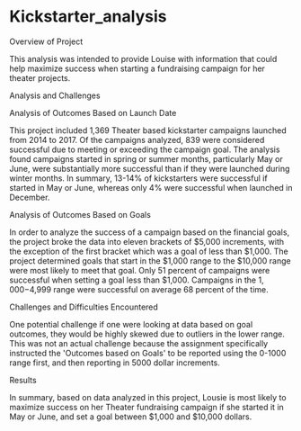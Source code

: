 # Kickstarter_analysis

Overview of Project

This analysis was intended to provide Louise with information that could help maximize success when starting a fundraising campaign for her theater projects. 

Analysis and Challenges

Analysis of Outcomes Based on Launch Date

This project included 1,369 Theater based kickstarter campaigns launched from 2014 to 2017.  Of the campaigns analyzed, 839 were considered successful due to meeting or exceeding the campaign goal. The analysis found campaigns started in spring or summer months, particularly May or June, were substantially more successful than if they were launched during winter months. In summary, 13-14% of kickstarters were successful if started in May or June, whereas only 4% were successful when launched in December. 

Analysis of Outcomes Based on Goals

In order to analyze the success of a campaign based on the financial goals, the project broke the data into eleven brackets of $5,000 increments, with the exception of the first bracket which was a goal of less than $1,000. The project determined goals that start in the $1,000 range to the $10,000 range were most likely to meet that goal. Only 51 percent of campaigns were successful when setting a goal less than $1,000. Campaigns in the $1,000-$4,999 range were successful on average 68 percent of the time. 

Challenges and Difficulties Encountered

One potential challenge if one were looking at data based on goal outcomes, they would be highly skewed due to outliers in the lower range. This was not an actual challenge because the assignment specifically instructed the 'Outcomes based on Goals' to be reported using the 0-1000 range first, and then reporting in 5000 dollar increments. 

Results

In summary, based on data analyzed in this project, Lousie is most likely to maximize success on her Theater fundraising campaign if she started it in May or June, and set a goal between $1,000 and $10,000 dollars. 
